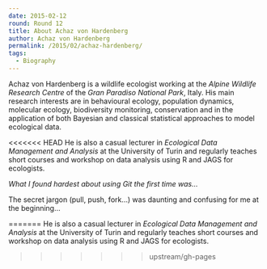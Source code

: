```yaml
---
date: 2015-02-12
round: Round 12
title: About Achaz von Hardenberg
author: Achaz von Hardenberg
permalink: /2015/02/achaz-hardenberg/
tags:
  - Biography
---  
```

Achaz von Hardenberg is a wildlife ecologist working at the *Alpine Wildlife Research Centre* of the *Gran Paradiso National Park*, Italy. 
His main research interests are in behavioural ecology, population dynamics, molecular ecology, biodiversity monitoring, conservation and in the application of both Bayesian and classical statistical approaches to model ecological data.  
  
<<<<<<< HEAD
He is also a casual lecturer in *Ecological Data Management and Analysis* at the University of Turin and regularly teaches short courses and workshop on data analysis using R and JAGS for ecologists.   
  
*What I found hardest about using Git the first time was...*  
  
The secret jargon (pull, push, fork…) was daunting and confusing for me at the beginning… 
  
=======
He is also a casual lecturer in *Ecological Data Management and Analysis* at the University of Turin 
and regularly teaches short courses and workshop on data analysis using R and JAGS for ecologists.   
  
  
>>>>>>> upstream/gh-pages
